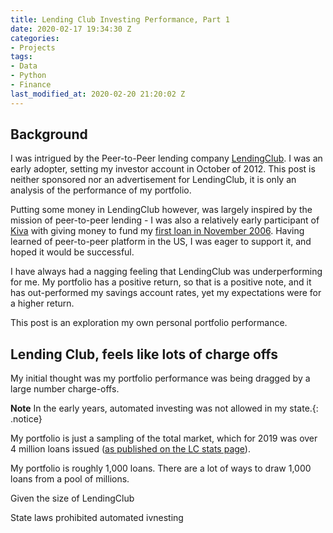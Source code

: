 ```yaml
---
title: Lending Club Investing Performance, Part 1
date: 2020-02-17 19:34:30 Z
categories:
- Projects
tags:
- Data
- Python
- Finance
last_modified_at: 2020-02-20 21:20:02 Z
---  
```


## Background

I was intrigued by the Peer-to-Peer lending company [LendingClub](https://www.lendingclub.com). I was an early adopter, setting my investor account in October of 2012. This post is neither sponsored nor an advertisement for LendingClub, it is only an analysis of the performance of my portfolio.


Putting some money in LendingClub however, was largely inspired by the mission of peer-to-peer lending - I was also a relatively early participant of [Kiva](kiva.org) with giving money to fund my [first loan in November 2006](https://www.kiva.org/lend/1147). Having learned of peer-to-peer platform in the US, I was eager to support it, and hoped it would be successful.

I have always had a nagging feeling that LendingClub was underperforming for me. My portfolio has a positive return, so that is a positive note, and it has out-performed my savings account rates, yet my expectations were for a higher return.

This post is an exploration my own personal portfolio performance.


## Lending Club, feels like lots of charge offs

My initial thought was my portfolio performance was being dragged by a large number charge-offs.  

**Note** In the early years, automated investing was not allowed in my state.{: .notice}

My portfolio is just a sampling of the total market, which for 2019 was over 4 million loans issued ([as published on the LC stats page](https://www.lendingclub.com/info/statistics.action)).


My portfolio is roughly 1,000 loans.  There are a lot of ways to draw 1,000 loans from a pool of millions.



Given the size of LendingClub




State laws prohibited automated ivnesting
